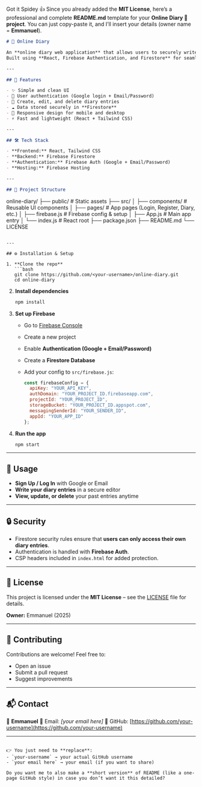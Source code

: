 Got it Spidey 👍 Since you already added the **MIT License**, here’s a professional and complete **README.md** template for your **Online Diary 📖 project**. You can just copy-paste it, and I’ll insert your details (owner name = **Emmanuel**).

```markdown
# 📖 Online Diary

An **online diary web application** that allows users to securely write, save, and manage their personal thoughts, notes, and daily experiences.  
Built using **React, Firebase Authentication, and Firestore** for seamless and secure data handling.

---

## 🚀 Features

- ✨ Simple and clean UI  
- 🔐 User authentication (Google login + Email/Password)  
- 📝 Create, edit, and delete diary entries  
- ☁️ Data stored securely in **Firestore**  
- 📱 Responsive design for mobile and desktop  
- ⚡ Fast and lightweight (React + Tailwind CSS)  

---

## 🛠️ Tech Stack

- **Frontend:** React, Tailwind CSS  
- **Backend:** Firebase Firestore  
- **Authentication:** Firebase Auth (Google + Email/Password)  
- **Hosting:** Firebase Hosting  

---

## 📂 Project Structure

```

online-diary/
├── public/              # Static assets
├── src/
│   ├── components/      # Reusable UI components
│   ├── pages/           # App pages (Login, Register, Diary, etc.)
│   ├── firebase.js      # Firebase config & setup
│   ├── App.js           # Main app entry
│   └── index.js         # React root
├── package.json
├── README.md
└── LICENSE

````

---

## ⚙️ Installation & Setup

1. **Clone the repo**
   ```bash
   git clone https://github.com/<your-username>/online-diary.git
   cd online-diary
````

2. **Install dependencies**

   ```bash
   npm install
   ```

3. **Set up Firebase**

   * Go to [Firebase Console](https://console.firebase.google.com/)
   * Create a new project
   * Enable **Authentication (Google + Email/Password)**
   * Create a **Firestore Database**
   * Add your config to `src/firebase.js`:

     ```js
     const firebaseConfig = {
       apiKey: "YOUR_API_KEY",
       authDomain: "YOUR_PROJECT_ID.firebaseapp.com",
       projectId: "YOUR_PROJECT_ID",
       storageBucket: "YOUR_PROJECT_ID.appspot.com",
       messagingSenderId: "YOUR_SENDER_ID",
       appId: "YOUR_APP_ID"
     };
     ```

4. **Run the app**

   ```bash
   npm start
   ```

---

## 📖 Usage

* **Sign Up / Log In** with Google or Email
* **Write your diary entries** in a secure editor
* **View, update, or delete** your past entries anytime

---

## 🔒 Security

* Firestore security rules ensure that **users can only access their own diary entries**.
* Authentication is handled with **Firebase Auth**.
* CSP headers included in `index.html` for added protection.

---

## 📜 License

This project is licensed under the **MIT License** – see the [LICENSE](./LICENSE) file for details.

**Owner:** Emmanuel (2025)

---

## 🌟 Contributing

Contributions are welcome! Feel free to:

* Open an issue
* Submit a pull request
* Suggest improvements

---

## 📬 Contact

👤 **Emmanuel**
📧 Email: *\[your email here]*
🔗 GitHub: [https://github.com/your-username](https://github.com/your-username)

---

```

👉 You just need to **replace**:
- `your-username` → your actual GitHub username  
- `your email here` → your email (if you want to share)  

Do you want me to also make a **short version** of README (like a one-page GitHub style) in case you don’t want it this detailed?
```
